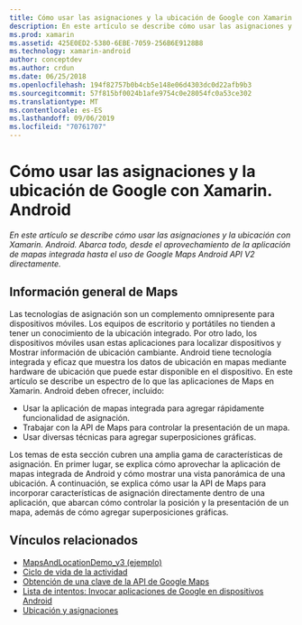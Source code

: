 ```yaml
---
title: Cómo usar las asignaciones y la ubicación de Google con Xamarin. Android
description: En este artículo se describe cómo usar las asignaciones y la ubicación con Xamarin. Android. Abarca todo, desde el aprovechamiento de la aplicación de mapas integrada hasta el uso de Google Maps Android API V2 directamente.
ms.prod: xamarin
ms.assetid: 425E0ED2-5380-6EBE-7059-256B6E9128B8
ms.technology: xamarin-android
author: conceptdev
ms.author: crdun
ms.date: 06/25/2018
ms.openlocfilehash: 194f82757b0b4cb5e148e06d4303dc0d22afb9b3
ms.sourcegitcommit: 57f815bf0024b1afe9754c0e28054fc0a53ce302
ms.translationtype: MT
ms.contentlocale: es-ES
ms.lasthandoff: 09/06/2019
ms.locfileid: "70761707"
---
```

# <a name="how-to-use-google-maps-and-location-with-xamarinandroid"></a>Cómo usar las asignaciones y la ubicación de Google con Xamarin. Android

_En este artículo se describe cómo usar las asignaciones y la ubicación con Xamarin. Android. Abarca todo, desde el aprovechamiento de la aplicación de mapas integrada hasta el uso de Google Maps Android API V2 directamente._

## <a name="maps-overview"></a>Información general de Maps

Las tecnologías de asignación son un complemento omnipresente para dispositivos móviles. Los equipos de escritorio y portátiles no tienden a tener un conocimiento de la ubicación integrado. Por otro lado, los dispositivos móviles usan estas aplicaciones para localizar dispositivos y Mostrar información de ubicación cambiante. Android tiene tecnología integrada y eficaz que muestra los datos de ubicación en mapas mediante hardware de ubicación que puede estar disponible en el dispositivo. En este artículo se describe un espectro de lo que las aplicaciones de Maps en Xamarin. Android deben ofrecer, incluido: 

- Usar la aplicación de mapas integrada para agregar rápidamente funcionalidad de asignación.
- Trabajar con la API de Maps para controlar la presentación de un mapa.
- Usar diversas técnicas para agregar superposiciones gráficas.

Los temas de esta sección cubren una amplia gama de características de asignación.
En primer lugar, se explica cómo aprovechar la aplicación de mapas integrada de Android y cómo mostrar una vista panorámica de una ubicación. A continuación, se explica cómo usar la API de Maps para incorporar características de asignación directamente dentro de una aplicación, que abarcan cómo controlar la posición y la presentación de un mapa, además de cómo agregar superposiciones gráficas.

## <a name="related-links"></a>Vínculos relacionados

- [MapsAndLocationDemo_v3 (ejemplo)](https://docs.microsoft.com/samples/xamarin/monodroid-samples/mapsandlocationdemo-v3)
- [Ciclo de vida de la actividad](~/android/app-fundamentals/activity-lifecycle/index.md)
- [Obtención de una clave de la API de Google Maps](~/android/platform/maps-and-location/maps/obtaining-a-google-maps-api-key.md)
- [Lista de intentos: Invocar aplicaciones de Google en dispositivos Android](https://developer.android.com/guide/appendix/g-app-intents.html)
- [Ubicación y asignaciones](https://developer.android.com/guide/topics/location/index.html)
